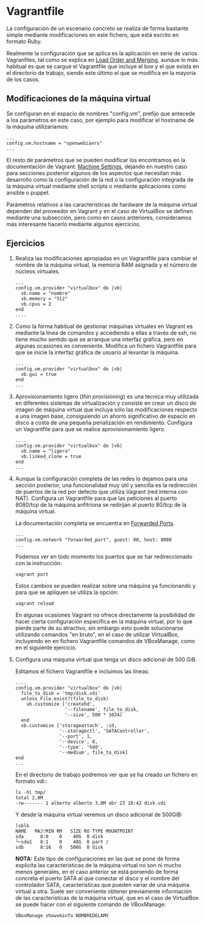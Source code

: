 # Vagrantfile

La configuración de un escenario concreto se realiza de forma bastante
simple mediante modificaciones en este fichero, que está escrito en
formato Ruby.

Realmente la configuración que se aplica es la aplicación en serie de
varios Vagranfiles, tal como se explica en
[Load Order and Merging](https://www.vagrantup.com/docs/vagrantfile/#load-order-and-merging),
aunque lo más habitual es que se cargue el Vagrantfile que incluye el
box y el que exista en el directorio de trabajo, siendo este último el
que se modifica en la mayoría de los casos.

## Modificaciones de la máquina virtual

Se configuran en el espacio de nombres "config.vm", prefijo que
antecede a los parámetros en este caso, por ejemplo para modificar el
hostname de la máquina utilizaríamos:

   ```
   ...
   config.vm.hostname = "openwebianrs"
   ...
   ```
   
El resto de parámetros que se pueden modificar los encontramos en la
documentación de Vagrant:
[Machine Settings](https://www.vagrantup.com/docs/vagrantfile/machine_settings.html),
dejando en nuestro caso para secciones posterior algunos de los
aspectos que necesitan más desarrollo como la configuración de la red
o la configuración integrada de la máquina virtual mediante shell
scripts o mediante aplicaciones como ansible o puppet.

Parámetros relativos a las características de hardware de la máquina
virtual dependen del proveedor en Vagrant y en el caso de VirtualBox
se definen mediante una subsección, pero como en casos anteriores,
consideramos más interesante hacerlo mediante algunos ejercicios.

## Ejercicios

1. Realiza las modificaciones apropiadas en un Vagrantfile para
   cambiar el nombre de la máquina virtual, la memoria RAM asignada y
   el número de núcleos virtuales.
   
   ```
   ...
   config.vm.provider "virtualbox" do |vb|
     vb.name = "nombre"
	 vb.memory = "512"
     vb.cpus = 2
   end
   ....
   ```
2. Como la forma habitual de gestionar máquinas virtuales en Vagrant
   es mediante la línea de comandos y accediendo a ellas a través de
   ssh, no tiene mucho sentido que se arranque una interfaz gráfica,
   pero en algunas ocasiones es conveniente. Modifica un fichero
   Vagrantfile para que se inicie la interfaz gráfica de usuario al
   levantar la máquina.
   
   ```
   ...
   config.vm.provider "virtualbox" do |vb|
     vb.gui = true	 
   end
   ...
   ```
   
3. Aprovisionamiento ligero (*thin provisioning*) es una técnica muy
   utilizada en diferentes sistemas de virtualización y consiste en
   crear un disco de imagen de máquina virtual que incluya sólo las
   modificaciones respecto a una imagen base, consiguiendo un ahorro
   significativo de espacio en disco a costa de una pequeña
   penalización en rendimiento. Configura un Vagrantfile para que se
   realice aprovisionamiento ligero.
   
   ```
   ....
   config.vm.provider "virtualbox" do |vb|
     vb.name = "ligera"
     vb.linked_clone = true
   end
   ...
   ```
   
4. Aunque la configuración completa de las redes lo dejamos para una
   sección posterior, una funcionalidad muy útil y sencilla es la
   redirección de puertos de la red por defecto que utiliza Vagrant
   (red interna con NAT). Configura un Vagrantfile para que las
   peticiones al puerto 8080/tcp de la máquina anfitriona se redirijan al
   puerto 80/tcp de la máquina virtual.
   
   La documentación completa se encuentra en
   [Forwarded Ports](https://www.vagrantup.com/docs/networking/forwarded_ports.html).
   
   ```
   ...
   config.vm.network "forwarded_port", guest: 80, host: 8080
   ...
   ```
   
   Podemos ver en todo momento los puertos que se har redireccionado
   con la instrucción:
   
   ```
   vagrant port
   ```
   Estos cambios se pueden realizar sobre una máquina ya funcionando y
   para que se apliquen se utiliza la opción:
   
   ```
   vagrant reload
   ```
												   
	En algunas ocasiones Vagrant no ofrece directamente la posibilidad
	de hacer cierta configuración específica en la máquina virtual,
	por lo que pierde parte de su atractivo, sin embargo esto puede
	solucionarse utilizando comandos "en bruto", en el caso de
	utilizar VirtualBox, incluyendo en en fichero Vagrantfile comandos
	de VBoxManage, como en el siguiente ejercicio.
	
1. Configura una máquina virtual que tenga un disco adicional de 500
   GiB.
   
   Editamos el fichero Vagrantfile e incluímos las líneas:
   
   ```
   ....
   config.vm.provider "virtualbox" do |vb|
     file_to_disk = 'tmp/disk.vdi'
     unless File.exist?(file_to_disk)
       vb.customize ['createhd', 
                     '--filename', file_to_disk, 
                     '--size', 500 * 1024]
     end
     vb.customize ['storageattach', :id, 
                   '--storagectl', 'SATAController', 
                   '--port', 1, 
                   '--device', 0, 
                   '--type', 'hdd', 
                   '--medium', file_to_disk]
   end
   ...
   ```
   En el directorio de trabajo podremos ver que se ha creado un
   fichero en formato vdi::
   
   ```
   ls -hl tmp/
   total 2,0M
   -rw------- 1 alberto alberto 3,0M abr 23 10:42 disk.vdi
   ```
   Y desde la máquina virtual veremos un disco adicional de 500GiB:
   
   ```
   lsblk
   NAME   MAJ:MIN RM   SIZE RO TYPE MOUNTPOINT
   sda      8:0    0    40G  0 disk 
   └─sda1   8:1    0    40G  0 part /
   sdb      8:16   0   500G  0 disk
   ```

   **NOTA:** Este tipo de configuraciones en las que se pone de forma
     explícita las características de la máquina virtual no son ni
     mucho menos generales, en el caso anterior se está poniendo de
     forma concreta el puerto SATA al que conectar el disco y el
     nombre del controlador SATA, características que pueden variar de
     una máquina virtual a otra. Suele ser conveniente obtener
     previamente información de las características de la máquina
     virtual, que en el caso de VirtualBox se puede hacer con el
     siguiente comando de VBoxManage:
	 
   ```
   VBoxManage showvminfo NOMBREDELAMV
   ```
   
   
	 
